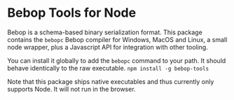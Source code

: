 # Bebop Tools for Node
Bebop is a schema-based binary serialization format.
This package contains the `bebopc` Bebop compiler for Windows, MacOS and Linux, a small node wrapper, plus a Javascript API for integration with other tooling.

You can install it globally to add the `bebopc` command to your path. It should behave identically to the raw executable.
`npm install -g bebop-tools`

Note that this package ships native executables and thus currently only supports Node. It will not run in the browser.
